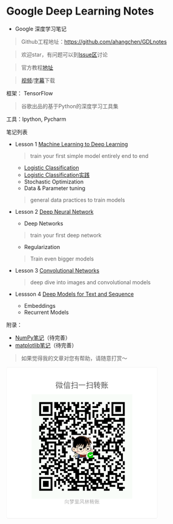 # Google Deep Learning Notes

- Google 深度学习笔记

> Github工程地址：https://github.com/ahangchen/GDLnotes

> 欢迎star，有问题可以到[Issue区](https://github.com/ahangchen/GDLnotes/issues)讨论

> 官方教程[地址](https://classroom.udacity.com/courses/ud730/lessons/6370362152/concepts/63798118170923)

> [视频](http://d2uz2655q5g6b2.cloudfront.net/6370362152/L1%20Machine%20Learning%20to%20Deep%20Learning%20Videos.zip)/[字幕](http://d2uz2655q5g6b2.cloudfront.net/6370362152/L1%20Machine%20Learning%20to%20Deep%20Learning%20Subtitles.zip)下载
    

框架： TensorFlow
> 谷歌出品的基于Python的深度学习工具集

工具：Ipython, Pycharm

笔记列表
- Lesson 1 [Machine Learning to Deep Learning](note/lesson-1/README.md)

    > train your first simple model entirely end to end
    
    - [Logistic Classification](note/lesson-1/logistic_classify.md)
    - [Logistic Classification实践](note/lesson-1/practical.md)
    - Stochastic Optimization
    - Data & Parameter tuning
    
    > general data practices to train models
- Lesson 2 [Deep Neural Network](note/lesson-2/README.md)
    - Deep Networks
    
    > train your first deep network
    
    - Regularization
    
    > Train even bigger models
- Lesson 3 [Convolutional Networks](note/lesson-3/README.md)

    > deep dive into images and convolutional models
    
- Lessson 4 [Deep Models for Text and Sequence](note/lesson-4/README.md)
    - Embeddings 
    - Recurrent Models
    
附录：
- [NumPy笔记](note/numpy/README.md)（待完善）
- [matplotlib笔记](note/matplotlib/README.md)（待完善）

> 如果觉得我的文章对您有帮助，请随意打赏～

<img src="res/wxmoney.jpg" width = "400" height = "400" alt="图片名称" align=center />

